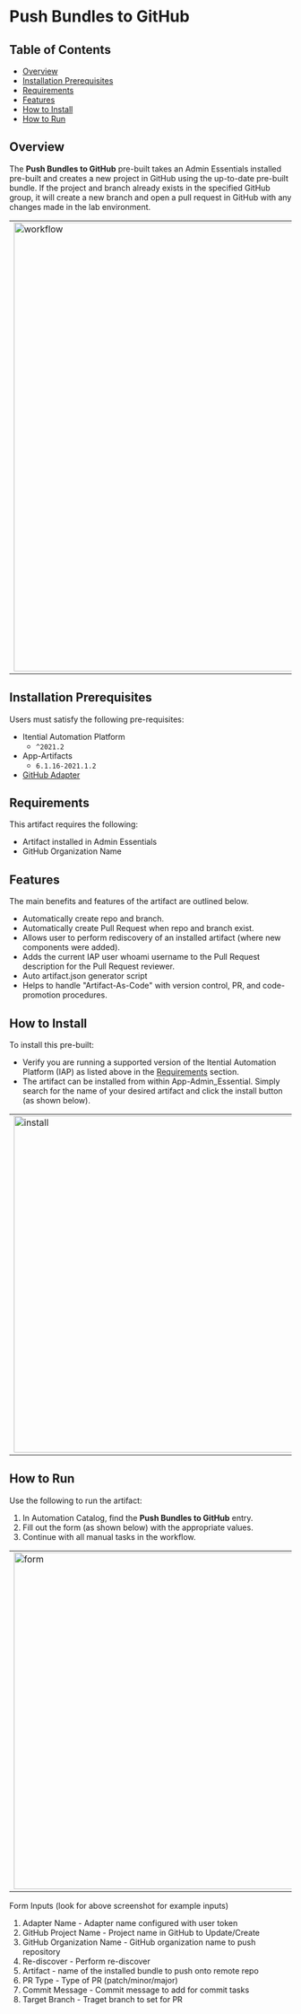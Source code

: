 <!-- This is a comment in md (Markdown) format, it will not be visible to the end user -->

<!-- Update the below line with your artifact name -->
# Push Bundles to GitHub

<!-- Leave TOC intact unless you've added or removed headers -->
## Table of Contents

* [Overview](#overview)
* [Installation Prerequisites](#installation-prerequisites)
* [Requirements](#requirements)
* [Features](#features)
* [How to Install](#how-to-install)
* [How to Run](#how-to-run)

## Overview

<!-- Write a few sentences about the artifact and explain the use case(s) -->
<!-- Ex.: The Migration Wizard enables IAP users to conveniently move their automation use cases between different IAP environments -->
<!-- (e.g. from Dev to Pre-Production or from Lab to Production). -->

<!-- Workflow(s) Image Placeholder - TO BE ADDED DIRECTLY TO GitHub -->
<!-- REPLACE COMMENT BELOW WITH IMAGE OF YOUR MAIN WORKFLOW -->
<!-- <!--  -->
The **Push Bundles to GitHub** pre-built takes an Admin Essentials installed pre-built and creates a new project in GitHub using the up-to-date pre-built bundle.
If the project and branch already exists in the specified GitHub group, it will create a new branch and open a pull request in GitHub with any changes made in the lab environment. 

<table><tr><td>
  <img src="https://gitlab.com/itentialopensource/pre-built-automations/push-bundle-to-github/-/raw/release/2021.2/images/workflow.png" alt="workflow" width="800px">
</td></tr></table>
<!-- REPLACE COMMENT ABOVE WITH IMAGE OF YOUR MAIN WORKFLOW -->

<!-- ADD ESTIMATED RUN TIME HERE -->
<!-- e.g. Estimated Run Time: 34 min. -->

## Installation Prerequisites

Users must satisfy the following pre-requisites:

<!-- Include any other required apps or adapters in this list -->
<!-- Ex.: EC2 Adapter -->
* Itential Automation Platform
  * `^2021.2`
* App-Artifacts
  * `6.1.16-2021.1.2`
* [GitHub Adapter](https://gitlab.com/itentialopensource/adapters/devops-netops/adapter-github)


## Requirements

This artifact requires the following:

<!-- Unordered list highlighting the requirements of the artifact -->
<!-- EXAMPLE -->
<!-- * cisco ios device -->
* Artifact installed in Admin Essentials
* GitHub Organization Name

## Features

The main benefits and features of the artifact are outlined below.

<!-- Unordered list highlighting the most exciting features of the artifact -->
<!-- EXAMPLE -->
<!-- * Automatically checks for device type -->
<!-- * Displays dry-run to user (asking for confirmation) prior to pushing config to the device -->
<!-- * Verifies downloaded file integrity (using md5), will try to download again if failed -->
* Automatically create repo and branch.
* Automatically create Pull Request when repo and branch exist.
* Allows user to perform rediscovery of an installed artifact (where new components were added).
* Adds the current IAP user whoami username to the Pull Request description for the Pull Request reviewer.
* Auto artifact.json generator script
* Helps to handle "Artifact-As-Code" with version control, PR, and code-promotion procedures.


<!-- ## Future Enhancements -->

<!-- OPTIONAL - Mention if the artifact will be enhanced with additional features on the road map -->
<!-- Ex.: This artifact would support Cisco XR and F5 devices -->

## How to Install

To install this pre-built:

* Verify you are running a supported version of the Itential Automation Platform (IAP) as listed above in the [Requirements](#requirements) section. 
* The artifact can be installed from within App-Admin_Essential. Simply search for the name of your desired artifact and click the install button (as shown below).

<!-- REPLACE BELOW WITH IMAGE OF YOUR PUBLISHED ARTIFACT -->
<!-- <!-- -->
<table><tr><td>
  <img src="https://gitlab.com/itentialopensource/pre-built-automations/push-bundle-to-github/-/raw/release/2021.2/images/install.png" alt="install" width="600px">
</td></tr></table>

<!-- REPLACE ABOVE WITH IMAGE OF YOUR PUBLISHED ARTIFACT -->

<!-- OPTIONAL - Explain if external components are required outside of IAP -->
<!-- Ex.: The Ansible roles required for this artifact can be found in the repository located at https://GitHub.com/itentialopensource/pre-built-automations/hello-world -->

## How to Run

Use the following to run the artifact:

<!-- Explain the main entrypoint(s) for this artifact: Automation Catalog item, Workflow, Postman, etc. -->

1. In Automation Catalog, find the **Push Bundles to GitHub** entry.
2. Fill out the form (as shown below) with the appropriate values.
3. Continue with all manual tasks in the workflow.

<table><tr><td>
  <img src="https://gitlab.com/itentialopensource/pre-built-automations/push-bundle-to-github/-/raw/release/2021.2/images/form.png" alt="form" width="600px">
</td></tr></table>

Form Inputs (look for above screenshot for example inputs)
1. Adapter Name - Adapter name configured with user token
2. GitHub Project Name - Project name in GitHub to Update/Create
3. GitHub Organization Name - GitHub organization name to push repository
4. Re-discover - Perform re-discover
5. Artifact - name of the installed bundle to push onto remote repo
6. PR Type - Type of PR (patch/minor/major)
7. Commit Message -  Commit message to add for commit tasks
8. Target Branch - Traget branch to set for PR
